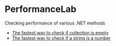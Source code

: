 # PerformanceLab
Checking performance of various .NET methods

* [The fastest way to check if collection is empty](https://github.com/Carq/PerformanceLab/tree/master/PerformanceLab.IsEmpty)
* [The fastest way to check if a string is a number](https://github.com/Carq/PerformanceLab/tree/master/PerformanceLab.IsNumber.NET461)
